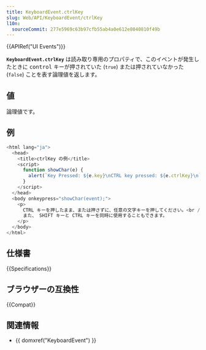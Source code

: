 ```yaml
---
title: KeyboardEvent.ctrlKey
slug: Web/API/KeyboardEvent/ctrlKey
l10n:
  sourceCommit: 277e5969c63b97cfb55ab4a0e612e8040810f49b
---
```


{{APIRef("UI Events")}}

**`KeyboardEvent.ctrlKey`** は読み取り専用のプロパティで、このイベントが発生したときに <kbd>control</kbd> キーが押されていた (`true`) または押されていなかった (`false`) ことを表す論理値を返します。

## 値

論理値です。

## 例

```js
<html lang="ja">
  <head>
    <title>ctrlKey の例</title>
    <script>
      function showChar(e) {
        alert(`Key Pressed: ${e.key}\nCTRL key pressed: ${e.ctrlKey}\n`);
      }
    </script>
  </head>
  <body onkeypress="showChar(event);">
    <p>
      CTRL キーを押したまま、または押さずに、任意の文字キーを押してください。<br />
      また、 SHIFT キーと CTRL キーを同時に使用することもできます。
    </p>
  </body>
</html>
```

## 仕様書

{{Specifications}}

## ブラウザーの互換性

{{Compat}}

## 関連情報

- {{ domxref("KeyboardEvent") }}
